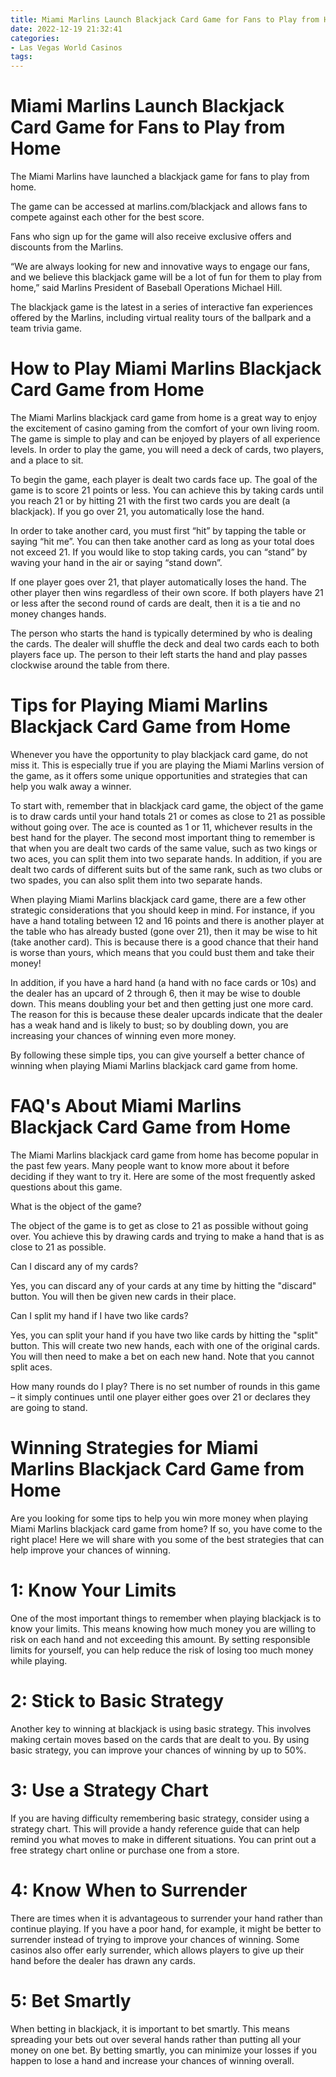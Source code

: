 ```yaml
---
title: Miami Marlins Launch Blackjack Card Game for Fans to Play from Home
date: 2022-12-19 21:32:41
categories:
- Las Vegas World Casinos
tags:
---
```



#  Miami Marlins Launch Blackjack Card Game for Fans to Play from Home

The Miami Marlins have launched a blackjack game for fans to play from home.

The game can be accessed at marlins.com/blackjack and allows fans to compete against each other for the best score.

Fans who sign up for the game will also receive exclusive offers and discounts from the Marlins.

“We are always looking for new and innovative ways to engage our fans, and we believe this blackjack game will be a lot of fun for them to play from home,” said Marlins President of Baseball Operations Michael Hill.

The blackjack game is the latest in a series of interactive fan experiences offered by the Marlins, including virtual reality tours of the ballpark and a team trivia game.

#  How to Play Miami Marlins Blackjack Card Game from Home

The Miami Marlins blackjack card game from home is a great way to enjoy the excitement of casino gaming from the comfort of your own living room. The game is simple to play and can be enjoyed by players of all experience levels. In order to play the game, you will need a deck of cards, two players, and a place to sit.

To begin the game, each player is dealt two cards face up. The goal of the game is to score 21 points or less. You can achieve this by taking cards until you reach 21 or by hitting 21 with the first two cards you are dealt (a blackjack). If you go over 21, you automatically lose the hand.

In order to take another card, you must first “hit” by tapping the table or saying “hit me”. You can then take another card as long as your total does not exceed 21. If you would like to stop taking cards, you can “stand” by waving your hand in the air or saying “stand down”.

If one player goes over 21, that player automatically loses the hand. The other player then wins regardless of their own score. If both players have 21 or less after the second round of cards are dealt, then it is a tie and no money changes hands.

The person who starts the hand is typically determined by who is dealing the cards. The dealer will shuffle the deck and deal two cards each to both players face up. The person to their left starts the hand and play passes clockwise around the table from there.

#  Tips for Playing Miami Marlins Blackjack Card Game from Home

Whenever you have the opportunity to play blackjack card game, do not miss it. This is especially true if you are playing the Miami Marlins version of the game, as it offers some unique opportunities and strategies that can help you walk away a winner.

To start with, remember that in blackjack card game, the object of the game is to draw cards until your hand totals 21 or comes as close to 21 as possible without going over. The ace is counted as 1 or 11, whichever results in the best hand for the player. The second most important thing to remember is that when you are dealt two cards of the same value, such as two kings or two aces, you can split them into two separate hands. In addition, if you are dealt two cards of different suits but of the same rank, such as two clubs or two spades, you can also split them into two separate hands.

When playing Miami Marlins blackjack card game, there are a few other strategic considerations that you should keep in mind. For instance, if you have a hand totaling between 12 and 16 points and there is another player at the table who has already busted (gone over 21), then it may be wise to hit (take another card). This is because there is a good chance that their hand is worse than yours, which means that you could bust them and take their money!

In addition, if you have a hard hand (a hand with no face cards or 10s) and the dealer has an upcard of 2 through 6, then it may be wise to double down. This means doubling your bet and then getting just one more card. The reason for this is because these dealer upcards indicate that the dealer has a weak hand and is likely to bust; so by doubling down, you are increasing your chances of winning even more money.

By following these simple tips, you can give yourself a better chance of winning when playing Miami Marlins blackjack card game from home.

#  FAQ's About Miami Marlins Blackjack Card Game from Home

The Miami Marlins blackjack card game from home has become popular in the past few years. Many people want to know more about it before deciding if they want to try it. Here are some of the most frequently asked questions about this game.

What is the object of the game?

The object of the game is to get as close to 21 as possible without going over. You achieve this by drawing cards and trying to make a hand that is as close to 21 as possible.

Can I discard any of my cards?

Yes, you can discard any of your cards at any time by hitting the "discard" button. You will then be given new cards in their place.

Can I split my hand if I have two like cards?

Yes, you can split your hand if you have two like cards by hitting the "split" button. This will create two new hands, each with one of the original cards. You will then need to make a bet on each new hand. Note that you cannot split aces.



How many rounds do I play?
There is no set number of rounds in this game – it simply continues until one player either goes over 21 or declares they are going to stand.

#  Winning Strategies for Miami Marlins Blackjack Card Game from Home

Are you looking for some tips to help you win more money when playing Miami Marlins blackjack card game from home? If so, you have come to the right place! Here we will share with you some of the best strategies that can help improve your chances of winning.

# 1: Know Your Limits

One of the most important things to remember when playing blackjack is to know your limits. This means knowing how much money you are willing to risk on each hand and not exceeding this amount. By setting responsible limits for yourself, you can help reduce the risk of losing too much money while playing.

# 2: Stick to Basic Strategy

Another key to winning at blackjack is using basic strategy. This involves making certain moves based on the cards that are dealt to you. By using basic strategy, you can improve your chances of winning by up to 50%.

# 3: Use a Strategy Chart

If you are having difficulty remembering basic strategy, consider using a strategy chart. This will provide a handy reference guide that can help remind you what moves to make in different situations. You can print out a free strategy chart online or purchase one from a store.

# 4: Know When to Surrender

There are times when it is advantageous to surrender your hand rather than continue playing. If you have a poor hand, for example, it might be better to surrender instead of trying to improve your chances of winning. Some casinos also offer early surrender, which allows players to give up their hand before the dealer has drawn any cards.

# 5: Bet Smartly

When betting in blackjack, it is important to bet smartly. This means spreading your bets out over several hands rather than putting all your money on one bet. By betting smartly, you can minimize your losses if you happen to lose a hand and increase your chances of winning overall.